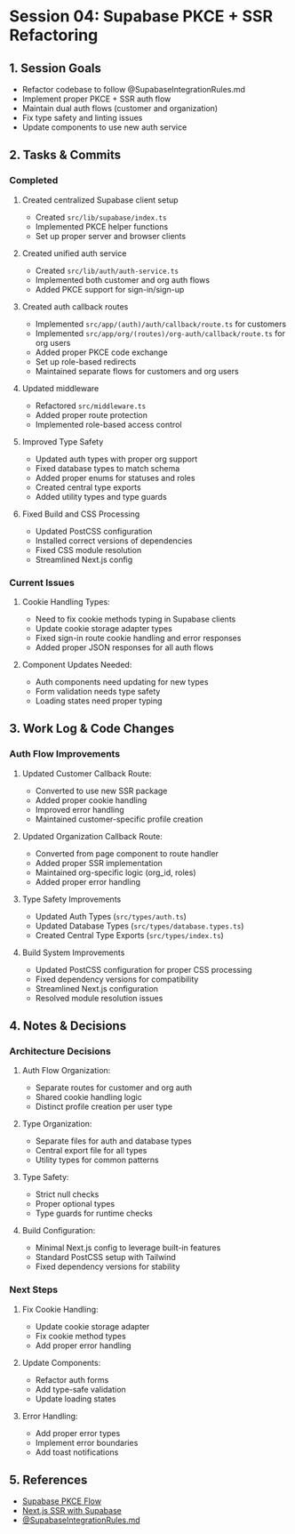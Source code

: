 # Session 04: Supabase PKCE + SSR Refactoring

## 1. Session Goals
- Refactor codebase to follow @SupabaseIntegrationRules.md
- Implement proper PKCE + SSR auth flow
- Maintain dual auth flows (customer and organization)
- Fix type safety and linting issues
- Update components to use new auth service

## 2. Tasks & Commits

### Completed
1. Created centralized Supabase client setup
   - Created `src/lib/supabase/index.ts`
   - Implemented PKCE helper functions
   - Set up proper server and browser clients

2. Created unified auth service
   - Created `src/lib/auth/auth-service.ts`
   - Implemented both customer and org auth flows
   - Added PKCE support for sign-in/sign-up

3. Created auth callback routes
   - Implemented `src/app/(auth)/auth/callback/route.ts` for customers
   - Implemented `src/app/org/(routes)/org-auth/callback/route.ts` for org users
   - Added proper PKCE code exchange
   - Set up role-based redirects
   - Maintained separate flows for customers and org users

4. Updated middleware
   - Refactored `src/middleware.ts`
   - Added proper route protection
   - Implemented role-based access control

5. Improved Type Safety
   - Updated auth types with proper org support
   - Fixed database types to match schema
   - Added proper enums for statuses and roles
   - Created central type exports
   - Added utility types and type guards

6. Fixed Build and CSS Processing
   - Updated PostCSS configuration
   - Installed correct versions of dependencies
   - Fixed CSS module resolution
   - Streamlined Next.js config

### Current Issues
1. Cookie Handling Types:
   - Need to fix cookie methods typing in Supabase clients
   - Update cookie storage adapter types
   - Fixed sign-in route cookie handling and error responses
   - Added proper JSON responses for all auth flows

2. Component Updates Needed:
   - Auth components need updating for new types
   - Form validation needs type safety
   - Loading states need proper typing

## 3. Work Log & Code Changes

### Auth Flow Improvements
1. Updated Customer Callback Route:
   - Converted to use new SSR package
   - Added proper cookie handling
   - Improved error handling
   - Maintained customer-specific profile creation

2. Updated Organization Callback Route:
   - Converted from page component to route handler
   - Added proper SSR implementation
   - Maintained org-specific logic (org_id, roles)
   - Added proper error handling

3. Type Safety Improvements
   - Updated Auth Types (`src/types/auth.ts`)
   - Updated Database Types (`src/types/database.types.ts`)
   - Created Central Type Exports (`src/types/index.ts`)

4. Build System Improvements
   - Updated PostCSS configuration for proper CSS processing
   - Fixed dependency versions for compatibility
   - Streamlined Next.js configuration
   - Resolved module resolution issues

## 4. Notes & Decisions

### Architecture Decisions
1. Auth Flow Organization:
   - Separate routes for customer and org auth
   - Shared cookie handling logic
   - Distinct profile creation per user type

2. Type Organization:
   - Separate files for auth and database types
   - Central export file for all types
   - Utility types for common patterns

3. Type Safety:
   - Strict null checks
   - Proper optional types
   - Type guards for runtime checks

4. Build Configuration:
   - Minimal Next.js config to leverage built-in features
   - Standard PostCSS setup with Tailwind
   - Fixed dependency versions for stability

### Next Steps
1. Fix Cookie Handling:
   - Update cookie storage adapter
   - Fix cookie method types
   - Add proper error handling

2. Update Components:
   - Refactor auth forms
   - Add type-safe validation
   - Update loading states

3. Error Handling:
   - Add proper error types
   - Implement error boundaries
   - Add toast notifications

## 5. References
- [Supabase PKCE Flow](https://supabase.com/docs/guides/auth/sessions/pkce-flow)
- [Next.js SSR with Supabase](https://supabase.com/docs/guides/auth/server-side/nextjs)
- [@SupabaseIntegrationRules.md](../SupabaseIntegrationRules.md) 